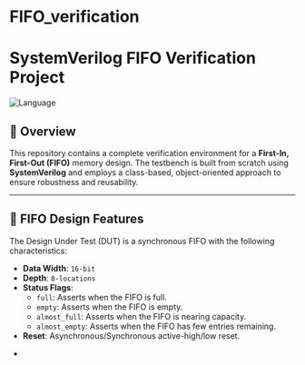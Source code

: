 # FIFO_verification
# SystemVerilog FIFO Verification Project

![Language](https://img.shields.io/badge/Language-SystemVerilog-blue.svg)

## 📖 Overview

This repository contains a complete verification environment for a **First-In, First-Out (FIFO)** memory design. The testbench is built from scratch using **SystemVerilog** and employs a class-based, object-oriented approach to ensure robustness and reusability.

---

## 📝 FIFO Design Features

The Design Under Test (DUT) is a synchronous FIFO with the following characteristics:

* **Data Width**: `16-bit`
* **Depth**: `8-locations`
* **Status Flags**:
    * `full`: Asserts when the FIFO is full.
    * `empty`: Asserts when the FIFO is empty.
    * `almost_full`:   Asserts when the FIFO is nearing capacity.
    * `almost_empty`:  Asserts when the FIFO has few entries remaining.
* **Reset**: Asynchronous/Synchronous active-high/low reset.

-
```
